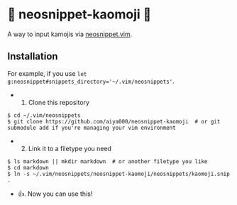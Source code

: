 # :gift: neosnippet-kaomoji :gift:

A way to input kamojis via [neosnippet.vim](https://github.com/Shougo/neosnippet.vim).

## Installation

For example, if you use `let g:neosnippet#snippets_directory='~/.vim/neosnippets'`.

- 1. Clone this repository

```shell-session
$ cd ~/.vim/neosnippets
$ git clone https://github.com/aiya000/neosnippet-kaomoji  # or git submodule add if you're managing your vim environment
```

- 2. Link it to a filetype you need

```shell-session
$ ls markdown || mkdir markdown  # or another filetype you like
$ cd markdown
$ ln -s ~/.vim/neosnippets/neosnippet-kaomoji/neosnippets/kaomoji.snip .
```

- :+1:. Now you can use this!
